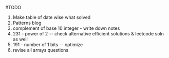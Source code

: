 #TODO

1. Make table of date wise what solved
2. Patterns blog
3. complement of base 10 integer - write down notes
4. 231 - power of 2 -- check alternative efficient solutions & leetcode soln as well
5. 191 - number of 1 bits -- optimize
6. revise all arrays questions
